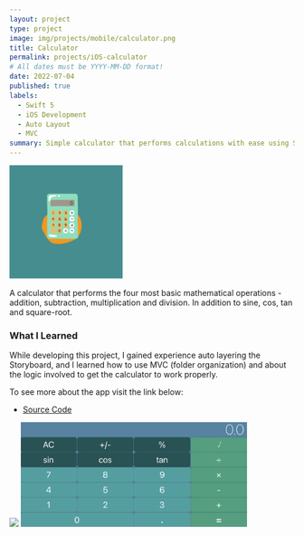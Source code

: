 ```yaml
---
layout: project
type: project
image: img/projects/mobile/calculator.png
title: Calculator 
permalink: projects/iOS-calculator
# All dates must be YYYY-MM-DD format!
date: 2022-07-04
published: true
labels:
  - Swift 5
  - iOS Development
  - Auto Layout
  - MVC
summary: Simple calculator that performs calculations with ease using Swift.
---
```


<img width="200px" class="rounded float-start pe-4" src="../img/projects/mobile/calculator.png">

A calculator that performs the four most basic mathematical operations - addition, subtraction, multiplication and division.
In addition to sine, cos, tan and square-root. 

### What I Learned

While developing this project, I gained experience auto layering the Storyboard, and I learned how to use MVC (folder organization) 
and about the logic involved to get the calculator to work properly.

To see more about the app visit the link below:
- [Source Code](https://github.com/acatarinaoaraujo/iOS-calculator)

<div class="text-center p-4">
  <img width="300px" src="../img/projects/mobile/calculator.gif" class="img-thumbnail" >
  <img width="400px" src="../img/projects/mobile/landscape-calculator.png" class="img-thumbnail" >
</div>
